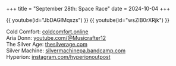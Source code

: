 +++
title = "September 28th: Space Race"
date = 2024-10-04
+++

{{ youtube(id="JbDAGIMqszs") }}
{{ youtube(id="wsZlB0rXRjk") }}

<!-- more -->

Cold Comfort: [coldcomfort.online](https://coldcomfort.online)<br>
Aria Donn: [youtube.com/@Musicrafter12](https://youtube.com/@Musicrafter12)<br>
The Silver Age: [thesilverage.com](https://thesilverage.com)<br>
Silver Machine: [silvermachinepa.bandcamp.com](https://silvermachinepa.bandcamp.com)<br>
Hyperion: [instagram.com/hyperionoutpost](https://instagram.com/hyperionoutpost)
